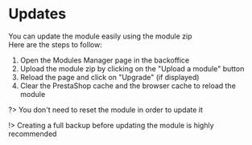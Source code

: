 # Updates

You can update the module easily using the module zip  
Here are the steps to follow:
1. Open the Modules Manager page in the backoffice
2. Upload the module zip by clicking on the "Upload a module" button 
   <img srcset="./images/upload-btn.jpg 2x"/>
3. Reload the page and click on "Upgrade" (if displayed)
   <img srcset="./images/upgrade-btn.jpg 2x"/>
4. Clear the PrestaShop cache and the browser cache to reload the module

?> You don't need to reset the module in order to update it

!> Creating a full backup before updating the module is highly recommended
